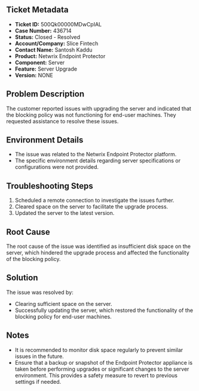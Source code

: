 ## Ticket Metadata
- **Ticket ID:** 500Qk00000MDwCpIAL
- **Case Number:** 436714
- **Status:** Closed - Resolved
- **Account/Company:** Slice Fintech
- **Contact Name:** Santosh Kaddu
- **Product:** Netwrix Endpoint Protector
- **Component:** Server
- **Feature:** Server Upgrade
- **Version:** NONE

## Problem Description
The customer reported issues with upgrading the server and indicated that the blocking policy was not functioning for end-user machines. They requested assistance to resolve these issues.

## Environment Details
- The issue was related to the Netwrix Endpoint Protector platform.
- The specific environment details regarding server specifications or configurations were not provided.

## Troubleshooting Steps
1. Scheduled a remote connection to investigate the issues further.
2. Cleared space on the server to facilitate the upgrade process.
3. Updated the server to the latest version.

## Root Cause
The root cause of the issue was identified as insufficient disk space on the server, which hindered the upgrade process and affected the functionality of the blocking policy.

## Solution
The issue was resolved by:
- Clearing sufficient space on the server.
- Successfully updating the server, which restored the functionality of the blocking policy for end-user machines.

## Notes
- It is recommended to monitor disk space regularly to prevent similar issues in the future.
- Ensure that a backup or snapshot of the Endpoint Protector appliance is taken before performing upgrades or significant changes to the server environment. This provides a safety measure to revert to previous settings if needed.